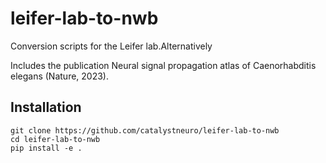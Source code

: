 # leifer-lab-to-nwb

Conversion scripts for the Leifer lab.Alternatively

Includes the publication Neural signal propagation atlas of Caenorhabditis elegans (Nature, 2023).


## Installation

```
git clone https://github.com/catalystneuro/leifer-lab-to-nwb
cd leifer-lab-to-nwb
pip install -e .
```
